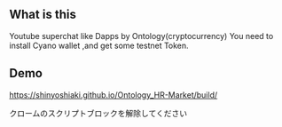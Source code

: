 ## What is this
Youtube superchat like Dapps by Ontology(cryptocurrency)
You need to install Cyano wallet ,and get some testnet Token.

## Demo
https://shinyoshiaki.github.io/Ontology_HR-Market/build/

クロームのスクリプトブロックを解除してください